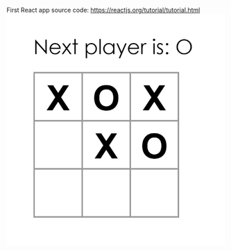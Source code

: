 First React app 
source code: https://reactjs.org/tutorial/tutorial.html
![image](https://github.com/99ru/Trying-React/blob/master/react%20app.png)
